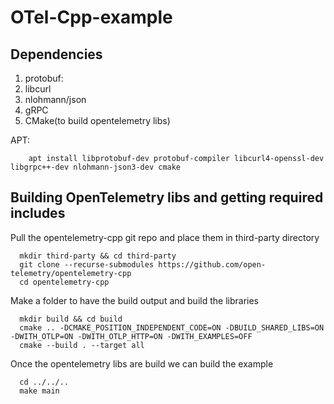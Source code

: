 # OTel-Cpp-example

## Dependencies
  1. protobuf:
  2. libcurl
  3. nlohmann/json
  4. gRPC
  5. CMake(to build opentelemetry libs)

  APT:
```
    apt install libprotobuf-dev protobuf-compiler libcurl4-openssl-dev libgrpc++-dev nlohmann-json3-dev cmake
```

## Building OpenTelemetry libs and getting required includes
  Pull the opentelemetry-cpp git repo and place them in third-party directory
```
  mkdir third-party && cd third-party
  git clone --recurse-submodules https://github.com/open-telemetry/opentelemetry-cpp
  cd opentelemetry-cpp
```

  Make a folder to have the build output and build the libraries
```
  mkdir build && cd build
  cmake .. -DCMAKE_POSITION_INDEPENDENT_CODE=ON -DBUILD_SHARED_LIBS=ON -DWITH_OTLP=ON -DWITH_OTLP_HTTP=ON -DWITH_EXAMPLES=OFF
  cmake --build . --target all
```

  Once the opentelemetry libs are build we can build the example
```
  cd ../../..
  make main
```
